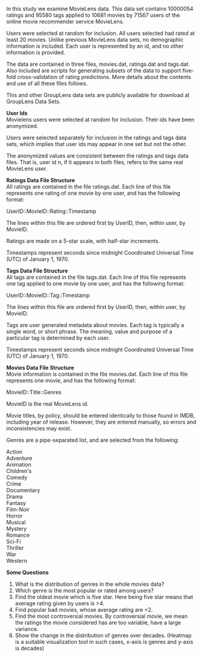 In this study we examine MovieLens data. This data set contains 10000054 ratings and 95580 tags applied to 10681 movies by 71567 users of the online movie recommender service MovieLens. 

Users were selected at random for inclusion. All users selected had rated at least 20 movies. Unlike previous MovieLens data sets, no demographic information is included. Each user is represented by an id, and no other information is provided.

The data are contained in three files, movies.dat, ratings.dat and tags.dat. Also included are scripts for generating subsets of the data to support five-fold cross-validation of rating predictions. More details about the contents and use of all these files follows.

This and other GroupLens data sets are publicly available for download at GroupLens Data Sets.

**User Ids**\
Movielens users were selected at random for inclusion. Their ids have been anonymized.

Users were selected separately for inclusion in the ratings and tags data sets, which implies that user ids may appear in one set but not the other.

The anonymized values are consistent between the ratings and tags data files. That is, user id n, if it appears in both files, refers to the same real MovieLens user.

**Ratings Data File Structure**\
All ratings are contained in the file ratings.dat. Each line of this file represents one rating of one movie by one user, and has the following format:

UserID::MovieID::Rating::Timestamp

The lines within this file are ordered first by UserID, then, within user, by MovieID.

Ratings are made on a 5-star scale, with half-star increments.

Timestamps represent seconds since midnight Coordinated Universal Time (UTC) of January 1, 1970.

**Tags Data File Structure**\
All tags are contained in the file tags.dat. Each line of this file represents one tag applied to one movie by one user, and has the following format:

UserID::MovieID::Tag::Timestamp

The lines within this file are ordered first by UserID, then, within user, by MovieID.

Tags are user generated metadata about movies. Each tag is typically a single word, or short phrase. The meaning, value and purpose of a particular tag is determined by each user.

Timestamps represent seconds since midnight Coordinated Universal Time (UTC) of January 1, 1970.

**Movies Data File Structure**\
Movie information is contained in the file movies.dat. Each line of this file represents one movie, and has the following format:

MovieID::Title::Genres

MovieID is the real MovieLens id.

Movie titles, by policy, should be entered identically to those found in IMDB, including year of release. However, they are entered manually, so errors and inconsistencies may exist.

Genres are a pipe-separated list, and are selected from the following:

Action\
Adventure\
Animation\
Children's\
Comedy\
Crime\
Documentary\
Drama\
Fantasy\
Film-Noir\
Horror\
Musical\
Mystery\
Romance\
Sci-Fi\
Thriller\
War\
Western

**Some Questions**

1. What is the distribution of genres in the whole movies data?
2. Which genre is the most popular or rated among users?
3. Find the oldest movie which is five star. Here being five star means that average rating given by users is >4.
4. Find popular bad movies, whose average rating are <2.
5. Find the most controversial movies. By controversial movie, we mean the ratings the movie considered has are too variable, have a      large variance.
6. Show the change in the distribution of genres over decades. (Heatmap is a suitable visualization tool in such cases,
x-axis is genres and y-axis is decades)

